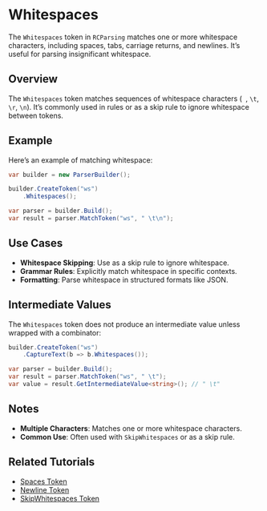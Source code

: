 # Whitespaces

The `Whitespaces` token in `RCParsing` matches one or more whitespace characters, including spaces, tabs, carriage returns, and newlines. It’s useful for parsing insignificant whitespace.

## Overview

The `Whitespaces` token matches sequences of whitespace characters (` `, `\t`, `\r`, `\n`). It’s commonly used in rules or as a skip rule to ignore whitespace between tokens.

## Example

Here’s an example of matching whitespace:

```csharp
var builder = new ParserBuilder();

builder.CreateToken("ws")
    .Whitespaces();

var parser = builder.Build();
var result = parser.MatchToken("ws", " \t\n");
```

## Use Cases

- **Whitespace Skipping**: Use as a skip rule to ignore whitespace.
- **Grammar Rules**: Explicitly match whitespace in specific contexts.
- **Formatting**: Parse whitespace in structured formats like JSON.

## Intermediate Values

The `Whitespaces` token does not produce an intermediate value unless wrapped with a combinator:

```csharp
builder.CreateToken("ws")
    .CaptureText(b => b.Whitespaces());

var parser = builder.Build();
var result = parser.MatchToken("ws", " \t");
var value = result.GetIntermediateValue<string>(); // " \t"
```

## Notes

- **Multiple Characters**: Matches one or more whitespace characters.
- **Common Use**: Often used with `SkipWhitespaces` or as a skip rule.

## Related Tutorials

- [Spaces Token](spaces)
- [Newline Token](newline)
- [SkipWhitespaces Token](combinators/skip-whitespaces)